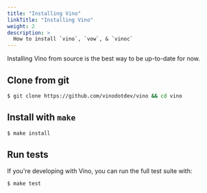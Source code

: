 ```yaml
---
title: "Installing Vino"
linkTitle: "Installing Vino"
weight: 2
description: >
  How to install `vino`, `vow`, & `vinoc`
---
```


Installing Vino from source is the best way to be up-to-date for now.

## Clone from git

```sh
$ git clone https://github.com/vinodotdev/vino && cd vino
```

## Install with `make`

```sh
$ make install
```

## Run tests

If you're developing with Vino, you can run the full test suite with:

```sh
$ make test
```
